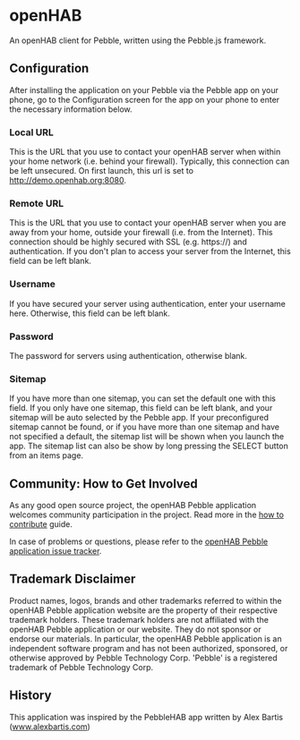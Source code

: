 # openHAB
An openHAB client for Pebble, written using the Pebble.js framework.

## Configuration
After installing the application on your Pebble via the Pebble app on your phone,
go to the Configuration screen for the app on your phone to enter the necessary
information below.

### Local URL
This is the URL that you use to contact your openHAB server when within your home
network (i.e. behind your firewall).  Typically, this connection can be left
unsecured.  On first launch, this url is set to http://demo.openhab.org:8080.

### Remote URL
This is the URL that you use to contact your openHAB server when you are away from
your home, outside your firewall (i.e. from the Internet).  This connection should
be highly secured with SSL (e.g. https://)  and authentication.  If you don't plan
to access your server from the Internet, this field can be left blank.

### Username
If you have secured your server using authentication, enter your username here.
Otherwise, this field can be left blank.

### Password
The password for servers using authentication, otherwise blank.

### Sitemap
If you have more than one sitemap, you can set the default one with this field.
If you only have one sitemap, this field can be left blank, and your sitemap will
be auto selected by the Pebble app.  If your preconfigured sitemap cannot be found,
or if you have more than one sitemap and have not specified a default, the sitemap
list will be shown when you launch the app.  The sitemap list can also be show by
long pressing the SELECT button from an items page.

## Community: How to Get Involved

As any good open source project, the openHAB Pebble application welcomes community 
participation in the project. Read more in the [how to contribute](CONTRIBUTING.md) 
guide.

In case of problems or questions, please refer to the [openHAB Pebble application issue 
tracker](https://github.com/openhab/openhab.pebble/issues?page=1&state=open).

## Trademark Disclaimer

Product names, logos, brands and other trademarks referred to within the openHAB
Pebble application website are the property of their respective trademark holders. 
These trademark holders are not affiliated with the openHAB Pebble application or 
our website. They do not sponsor or endorse our materials.  In particular, the 
openHAB Pebble application is an independent software program and has not been 
authorized, sponsored, or otherwise approved by Pebble Technology Corp. 'Pebble' 
is a registered trademark of Pebble Technology Corp.

## History
This application was inspired by the PebbleHAB app written by Alex Bartis
(www.alexbartis.com)
